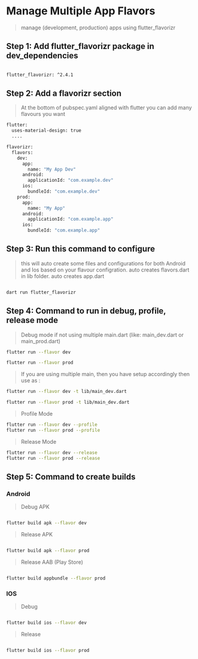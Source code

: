 # Manage Multiple App Flavors
> manage (development, production) apps using flutter_flavorizr

## Step 1: Add flutter_flavorizr package in dev_dependencies
```bash

flutter_flavorizr: ^2.4.1

```

## Step 2: Add a flavorizr section
> At the bottom of pubspec.yaml aligned with flutter you can add many flavours you want

```bash
flutter:
  uses-material-design: true
  ....

flavorizr:
  flavors:
    dev:
      app:
        name: "My App Dev"
      android:
        applicationId: "com.example.dev"
      ios:
        bundleId: "com.example.dev"
    prod:
      app:
        name: "My App"
      android:
        applicationId: "com.example.app"
      ios:
        bundleId: "com.example.app"
```

## Step 3: Run this command to configure
> this will auto create some files and configurations for both Android and Ios based on your flavour configration.
> auto creates flavors.dart in lib folder.
> auto creates app.dart
```bash

dart run flutter_flavorizr

```

## Step 4: Command to run in debug, profile, release mode
> Debug mode
> if not using multiple main.dart (like: main_dev.dart or main_prod.dart)
```bash
flutter run --flavor dev

flutter run --flavor prod
```
> If you are using multiple main, then you have setup accordingly then use as :
```bash
flutter run --flavor dev -t lib/main_dev.dart

flutter run --flavor prod -t lib/main_dev.dart
```
> Profile Mode
```bash
flutter run --flavor dev --profile 
flutter run --flavor prod --profile
```
> Release Mode
```bash
flutter run --flavor dev --release 
flutter run --flavor prod --release
```

## Step 5: Command to create builds
### Android
> Debug APK
```bash

flutter build apk --flavor dev

```
> Release APK
```bash

flutter build apk --flavor prod

```
> Release AAB (Play Store)
```bash

flutter build appbundle --flavor prod

```

### IOS
> Debug
```bash

flutter build ios --flavor dev

```
> Release
```bash

flutter build ios --flavor prod

```
<br> <br>